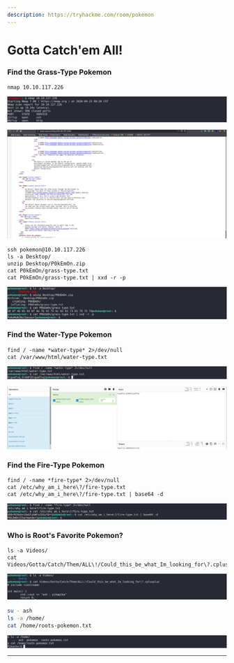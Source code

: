 ```yaml
---
description: https://tryhackme.com/room/pokemon
---
```


# Gotta Catch'em All!

### &#x20;**Find the Grass-Type Pokemon**

```
nmap 10.10.117.226
```

![](<../../.gitbook/assets/Screenshot from 2020-09-23 08-27-53.png>)

![](<../../.gitbook/assets/Screenshot from 2020-09-23 08-49-37.png>)

```
ssh pokemon@10.10.117.226
ls -a Desktop/
unzip Desktop/P0kEmOn.zip
cat P0kEmOn/grass-type.txt
cat P0kEmOn/grass-type.txt | xxd -r -p
```

![](<../../.gitbook/assets/Screenshot from 2020-09-23 08-50-37.png>)

### **Find the Water-Type Pokemon**

```
find / -name *water-type* 2>/dev/null
cat /var/www/html/water-type.txt
```

![](<../../.gitbook/assets/Screenshot from 2020-09-23 09-09-22.png>)

![](<../../.gitbook/assets/Screenshot from 2020-09-23 09-03-55.png>)

### **Find the Fire-Type Pokemon**

```
find / -name *fire-type* 2>/dev/null
cat /etc/why_am_i_here\?/fire-type.txt
cat /etc/why_am_i_here\?/fire-type.txt | base64 -d
```

![](<../../.gitbook/assets/Screenshot from 2020-09-23 09-05-01.png>)

### **Who is Root's Favorite Pokemon?**

```
ls -a Videos/
cat Videos/Gotta/Catch/Them/ALL\!/Could_this_be_what_Im_looking_for\?.cplusplus
```

![](<../../.gitbook/assets/Screenshot from 2020-09-23 09-16-44.png>)

```bash
su - ash
ls -a /home/
cat /home/roots-pokemon.txt
```

![](<../../.gitbook/assets/Screenshot from 2020-09-23 08-54-45.png>)

****
